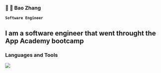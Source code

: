 ###  🤖 🤖 Bao Zhang

**`Software Engineer`**

## I am a software engineer that went throught the App Academy bootcamp

### Languages and Tools

<img src="https://cdn.jsdelivr.net/gh/devicons/devicon/icons/javascript/javascript-original.svg" />


<!--
**bzhang50167/bzhang50167** is a ✨ _special_ ✨ repository because its `README.md` (this file) appears on your GitHub profile.

Here are some ideas to get you started:

- 🔭 I’m currently working on ...
- 🌱 I’m currently learning ...
- 👯 I’m looking to collaborate on ...
- 🤔 I’m looking for help with ...
- 💬 Ask me about ...
- 📫 How to reach me: ...
- 😄 Pronouns: ...
- ⚡ Fun fact: ...
-->
